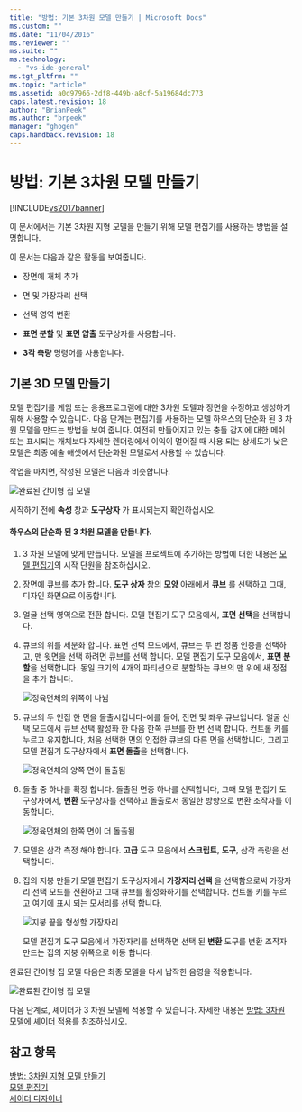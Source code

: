 ```yaml
---
title: "방법: 기본 3차원 모델 만들기 | Microsoft Docs"
ms.custom: ""
ms.date: "11/04/2016"
ms.reviewer: ""
ms.suite: ""
ms.technology: 
  - "vs-ide-general"
ms.tgt_pltfrm: ""
ms.topic: "article"
ms.assetid: a0d97966-2df8-449b-a8cf-5a19684dc773
caps.latest.revision: 18
author: "BrianPeek"
ms.author: "brpeek"
manager: "ghogen"
caps.handback.revision: 18
---
```

# 방법: 기본 3차원 모델 만들기
[!INCLUDE[vs2017banner](../code-quality/includes/vs2017banner.md)]

이 문서에서는 기본 3차원 지형 모델을 만들기 위해 모델 편집기를 사용하는 방법을 설명합니다.  
  
 이 문서는 다음과 같은 활동을 보여줍니다.  
  
-   장면에 개체 추가  
  
-   면 및 가장자리 선택  
  
-   선택 영역 변환  
  
-   **표면 분할** 및 **표면 압출** 도구상자를 사용합니다.  
  
-   **3각 측량** 명령어를 사용합니다.  
  
## 기본 3D 모델 만들기  
 모델 편집기를 게임 또는 응용프로그램에 대한 3차원 모델과 장면을 수정하고 생성하기 위해 사용할 수 있습니다.  다음 단계는 편집기를 사용하는 모델 하우스의 단순화 된 3 차원 모델을 만드는 방법을 보여 줍니다.  여전히 만들어지고 있는 충돌 감지에 대한 메쉬 또는 표시되는 개체보다 자세한 렌더링에서 이익이 멀어질 때 사용 되는 상세도가 낮은 모델은 최종 예술 애셋에서 단순화된 모델로서 사용할 수 있습니다.  
  
 작업을 마치면, 작성된 모델은 다음과 비슷합니다.  
  
 ![완료된 간이형 집 모델](../designers/media/gfx_model_demo_house_final.png "gfx\_model\_demo\_house\_final")  
  
 시작하기 전에 **속성** 창과 **도구상자** 가 표시되는지 확인하십시오.  
  
#### 하우스의 단순화 된 3 차원 모델을 만듭니다.  
  
1.  3 차원 모델에 맞게 만듭니다.  모델을 프로젝트에 추가하는 방법에 대한 내용은 [모델 편집기](../designers/model-editor.md)의 시작 단원을 참조하십시오.  
  
2.  장면에 큐브를 추가 합니다.  **도구 상자** 창의 **모양** 아래에서 **큐브** 를 선택하고 그때, 디자인 화면으로 이동합니다.  
  
3.  얼굴 선택 영역으로 전환 합니다.  모델 편집기 도구 모음에서, **표면 선택**을 선택합니다.  
  
4.  큐브의 위를 세분화 합니다.  표면 선택 모드에서, 큐브는 두 번 정품 인증을 선택하고, 맨 윗면을 선택 하려면 큐브를 선택 합니다.  모델 편집기 도구 모음에서, **표면 분할**을 선택합니다.  동일 크기의 4개의 파티션으로 분할하는 큐브의 맨 위에 새 정점을 추가 합니다.  
  
     ![정육면체의 위쪽이 나뉨](../designers/media/gfx_model_demo_house_subdiv.png "gfx\_model\_demo\_house\_subdiv")  
  
5.  큐브의 두 인접 한 면을 돌출시킵니다\-예를 들어, 전면 및 좌우 큐브입니다.  얼굴 선택 모드에서 큐브 선택 활성화 한 다음 한쪽 큐브를 한 번 선택 합니다.  컨트롤 키를 누르고 유지합니다, 처음 선택한 면의 인접한 큐브의 다른 면을 선택합니다, 그리고 모델 편집기 도구상자에서 **표면 돌출**을 선택합니다.  
  
     ![정육면체의 양쪽 면이 돌출됨](../designers/media/gfx_model_demo_house_extrude.png "gfx\_model\_demo\_house\_extrude")  
  
6.  돌출 중 하나를 확장 합니다.  돌출된 면중 하나를 선택합니다, 그때 모델 편집기 도구상자에서, **변환** 도구상자를 선택하고 돌출로서 동일한 방향으로 변환 조작자를 이동합니다.  
  
     ![정육면체의 한쪽 면이 더 돌출됨](../designers/media/gfx_model_demo_house_extend.png "gfx\_model\_demo\_house\_extend")  
  
7.  모델은 삼각 측정 해야 합니다.  **고급** 도구 모음에서 **스크립트**, **도구**, 삼각 측량을 선택합니다.  
  
8.  집의 지붕 만들기  모델 편집기 도구상자에서 **가장자리 선택** 을 선택함으로써 가장자리 선택 모드를 전환하고 그때 큐브를 활성화하기를 선택합니다.  컨트롤 키를 누르고 여기에 표시 되는 모서리를 선택 합니다.  
  
     ![지붕 끝을 형성할 가장자리](../designers/media/gfx_model_demo_house_edges.png "gfx\_model\_demo\_house\_edges")  
  
     모델 편집기 도구 모음에서 가장자리를 선택하면 선택 된 **변환** 도구를 변환 조작자 만드는 집의 지붕 위쪽으로 이동 합니다.  
  
 완료된 간이형 집 모델  다음은 최종 모델을 다시 납작한 음영을 적용합니다.  
  
 ![완료된 간이형 집 모델](../designers/media/gfx_model_demo_house_final.png "gfx\_model\_demo\_house\_final")  
  
 다음 단계로, 셰이더가 3 차원 모델에 적용할 수 있습니다.  자세한 내용은 [방법: 3차원 모델에 셰이더 적용](../designers/how-to-apply-a-shader-to-a-3-d-model.md)를 참조하십시오.  
  
## 참고 항목  
 [방법: 3차원 지형 모델 만들기](../designers/how-to-model-3-d-terrain.md)   
 [모델 편집기](../designers/model-editor.md)   
 [셰이더 디자이너](../designers/shader-designer.md)
